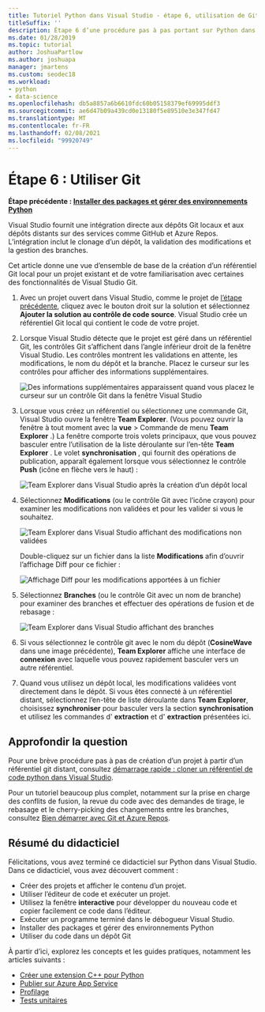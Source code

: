 ```yaml
---
title: Tutoriel Python dans Visual Studio - étape 6, utilisation de Git
titleSuffix: ''
description: Étape 6 d’une procédure pas à pas portant sur Python dans Visual Studio qui décrit les fonctionnalités Git de Visual Studio.
ms.date: 01/28/2019
ms.topic: tutorial
author: JoshuaPartlow
ms.author: joshuapa
manager: jmartens
ms.custom: seodec18
ms.workload:
- python
- data-science
ms.openlocfilehash: db5a8857a6b6610fdc60b05158379ef69995ddf3
ms.sourcegitcommit: ae6d47b09a439cd0e13180f5e89510e3e347fd47
ms.translationtype: MT
ms.contentlocale: fr-FR
ms.lasthandoff: 02/08/2021
ms.locfileid: "99920749"
---
```

# <a name="step-6-work-with-git"></a>Étape 6 : Utiliser Git

**Étape précédente : [Installer des packages et gérer des environnements Python](tutorial-working-with-python-in-visual-studio-step-05-installing-packages.md)**

Visual Studio fournit une intégration directe aux dépôts Git locaux et aux dépôts distants sur des services comme GitHub et Azure Repos. L’intégration inclut le clonage d’un dépôt, la validation des modifications et la gestion des branches.

Cet article donne une vue d’ensemble de base de la création d’un référentiel Git local pour un projet existant et de votre familiarisation avec certaines des fonctionnalités de Visual Studio Git.

1. Avec un projet ouvert dans Visual Studio, comme le projet de [l’étape précédente](tutorial-working-with-python-in-visual-studio-step-05-installing-packages.md), cliquez avec le bouton droit sur la solution et sélectionnez **Ajouter la solution au contrôle de code source**. Visual Studio crée un référentiel Git local qui contient le code de votre projet.

1. Lorsque Visual Studio détecte que le projet est géré dans un référentiel Git, les contrôles Git s’affichent dans l’angle inférieur droit de la fenêtre Visual Studio. Les contrôles montrent les validations en attente, les modifications, le nom du dépôt et la branche. Placez le curseur sur les contrôles pour afficher des informations supplémentaires.

    ![Des informations supplémentaires apparaissent quand vous placez le curseur sur un contrôle Git dans la fenêtre Visual Studio](media/working-with-git-01.png)

1. Lorsque vous créez un référentiel ou sélectionnez une commande Git, Visual Studio ouvre la fenêtre **Team Explorer**. (Vous pouvez ouvrir la fenêtre à tout moment avec la **vue**  >  Commande de menu **Team Explorer** .) La fenêtre comporte trois volets principaux, que vous pouvez basculer entre l’utilisation de la liste déroulante sur l’en-tête **Team Explorer** . Le volet **synchronisation** , qui fournit des opérations de publication, apparaît également lorsque vous sélectionnez le contrôle **Push** (icône en flèche vers le haut) :

    ![Team Explorer dans Visual Studio après la création d’un dépôt local](media/working-with-git-02.png)

1. Sélectionnez **Modifications** (ou le contrôle Git avec l’icône crayon) pour examiner les modifications non validées et pour les valider si vous le souhaitez.

    ![Team Explorer dans Visual Studio affichant des modifications non validées](media/working-with-git-03.png)

    Double-cliquez sur un fichier dans la liste **Modifications** afin d’ouvrir l’affichage Diff pour ce fichier :

    ![Affichage Diff pour les modifications apportées à un fichier](media/working-with-git-05.png)

1. Sélectionnez **Branches** (ou le contrôle Git avec un nom de branche) pour examiner des branches et effectuer des opérations de fusion et de rebasage :

    ![Team Explorer dans Visual Studio affichant des branches](media/working-with-git-04.png)

1. Si vous sélectionnez le contrôle git avec le nom du dépôt (**CosineWave** dans une image précédente), **Team Explorer** affiche une interface de **connexion** avec laquelle vous pouvez rapidement basculer vers un autre référentiel.

1. Quand vous utilisez un dépôt local, les modifications validées vont directement dans le dépôt. Si vous êtes connecté à un référentiel distant, sélectionnez l’en-tête de liste déroulante dans **Team Explorer**, choisissez **synchroniser** pour basculer vers la section **synchronisation** et utilisez les commandes d' **extraction** et d' **extraction** présentées ici.

## <a name="go-deeper"></a>Approfondir la question

Pour une brève procédure pas à pas de création d’un projet à partir d’un référentiel git distant, consultez [démarrage rapide : cloner un référentiel de code python dans Visual Studio](quickstart-03-python-in-visual-studio-project-from-repository.md).

Pour un tutoriel beaucoup plus complet, notamment sur la prise en charge des conflits de fusion, la revue du code avec des demandes de tirage, le rebasage et le cherry-picking des changements entre les branches, consultez [Bien démarrer avec Git et Azure Repos](/azure/devops/repos/git/gitquickstart).

## <a name="tutorial-review"></a>Résumé du didacticiel

Félicitations, vous avez terminé ce didacticiel sur Python dans Visual Studio. Dans ce didacticiel, vous avez découvert comment :

- Créer des projets et afficher le contenu d’un projet.
- Utiliser l’éditeur de code et exécuter un projet.
- Utilisez la fenêtre **interactive** pour développer du nouveau code et copier facilement ce code dans l’éditeur.
- Exécuter un programme terminé dans le débogueur Visual Studio.
- Installer des packages et gérer des environnements Python
- Utiliser du code dans un dépôt Git

À partir d’ici, explorez les concepts et les guides pratiques, notamment les articles suivants :

- [Créer une extension C++ pour Python](working-with-c-cpp-python-in-visual-studio.md)
- [Publier sur Azure App Service](publishing-python-web-applications-to-azure-from-visual-studio.md)
- [Profilage](profiling-python-code-in-visual-studio.md)
- [Tests unitaires](unit-testing-python-in-visual-studio.md)
